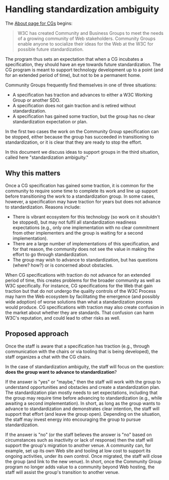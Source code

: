 # Handling standardization ambiguity

The [About page for CGs](https://www.w3.org/community/about/) begins:

> W3C has created Community and Business Groups to meet the needs of a growing community of Web stakeholders. Community Groups enable anyone to socialize their ideas for the Web at the W3C for possible future standardization.

The program thus sets an expectation that when a CG incubates a specification, they should have an eye towards future standardization. The CG program is meant to support technology development up to a point (and for an extended period of time), but not to be a permanent home.

Community Groups frequently find themselves in one of three situations:

* A specification has traction and advances to either a W3C Working Group or another SDO.
* A specification does not gain traction and is retired without standardization.
* A specification has gained some traction, but the group has no clear standardization expectation or plan.

In the first two cases the work on the Community Group specification can be stopped, either because the group has succeeded in transitioning to standardization, or it is clear that they are ready to stop the effort.

In this document we discuss ideas to support groups in the third situation, called here "standardization ambiguity."

## Why this matters

Once a CG specification has gained some traction, it is common for the community to require some time to complete its work and line up support before transitioning the work to a standardization group. In some cases, however, a specification may have traction for years but does not advance to standardization. Reasons include:

* There is vibrant ecosystem for this technology (so work on it shouldn't be stopped), but may not fulfil all standardization readiness expectations (e.g., only one implementation with no clear commitment from other implementers and the group is waiting for a second implementation).
* There are a large number of implementations of this specification, and for that reason, the community does not see the value in making the effort to go through standardization.
* The group may wish to advance to standardization, but has questions (where? how?) or is concerned about obstacles.

When CG specifications with traction do not advance for an extended period of time, this creates problems for the broader community as well as W3C specifically. For instance, CG specifications for the Web that gain traction but that do not undergo the quality controls of the W3C Process may harm the Web ecosystem by facilitating the emergence (and possibly wide adoption) of worse solutions than what a standardization process would produce. CG specifications with traction may also create confusion in the market about whether they are standards. That confusion can harm W3C's reputation, and could lead to other risks as well.

## Proposed approach

Once the staff is aware that a specification has traction (e.g., through communication with the chairs or via tooling that is being developed), the staff organizes a chat with the CG chairs.

In the case of standardization ambiguity, the staff will focus on the question: **does the group want to advance to standardization**?

If the answer is "yes" or "maybe," then the staff will work with the group to understand opportunities and obstacles and create a standardization plan. The standardization plan mostly needs to set expectations, including that the group may require time before advancing to standardization (e.g., while awaiting a second implementation). In short, as long as the group wants to advance to standardization and demonstrates clear intention, the staff will support that effort (and leave the group open). Depending on the situation, the staff may invest energy into encouraging the group to pursue standardization.

If the answer is "no" (or the staff believes the answer is "no" based on circumstances such as inactivity or lack of response) then the staff will support the group's migration to another venue. A community can, for example, set up its own Web site and tooling at low cost to support its ongoing activities, under its own control. Once migrated, the staff will close the group (and link to the new venue). In short, once the Community Group program no longer adds value to a community beyond Web hosting, the staff will assist the group's transition to another venue.

